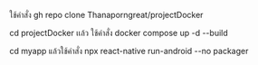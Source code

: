ใช้คำสั่ง gh repo clone Thanaporngreat/projectDocker

cd projectDocker เเล้ว ใช้คำสั่ง docker compose up -d --build

cd myapp แล้วใช้คำสั่ง npx react-native run-android --no packager
